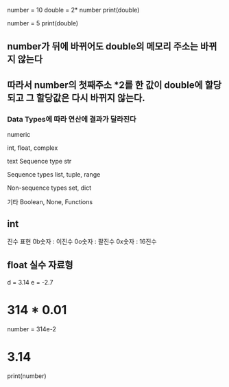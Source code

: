 number = 10
double = 2* number
print(double)

number = 5
print(double)

## number가 뒤에 바뀌어도 double의 메모리 주소는 바뀌지 않는다
## 따라서 number의 첫째주소 *2를 한 값이 double에 할당되고 그 할당값은 다시 바뀌지 않는다.

### Data Types에 따라 연산에 결과가 달라진다

numeric 

int, float, complex

text Sequence type
str

Sequence types
list, tuple, range

Non-sequence types
set, dict

기타 
Boolean, None, Functions


## int

진수 표현
0b숫자 : 이진수
0o숫자 : 팔진수
0x숫자 : 16진수

## float 실수 자료형

d = 3.14
e = -2.7

# 314 * 0.01
number = 314e-2

# 3.14
print(number)

